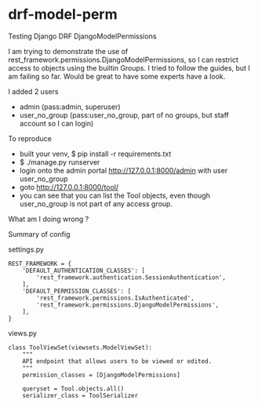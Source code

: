 # drf-model-perm
Testing Django DRF DjangoModelPermissions

I am trying to demonstrate the use of rest_framework.permissions.DjangoModelPermissions, 
so I can restrict access to objects using the builtin Groups.
I tried to follow the guides, but I am failing so far. Would be great to have some 
experts have a look.

I added 2 users
- admin (pass:admin, superuser)   
- user_no_group (pass:user_no_group, part of no groups, but staff account so I can login)

To reproduce
- built your venv, $ pip install -r requirements.txt
- $ ./manage.py runserver
- login onto the admin portal http://127.0.0.1:8000/admin with user user_no_group
- goto http://127.0.0.1:8000/tool/
- you can see that you can list the Tool objects, even though user_no_group is not part
  of any access group.

What am I doing wrong ?


Summary of config

settings.py
```
REST_FRAMEWORK = {
    'DEFAULT_AUTHENTICATION_CLASSES': [
        'rest_framework.authentication.SessionAuthentication',
    ],
    'DEFAULT_PERMISSION_CLASSES': [
        'rest_framework.permissions.IsAuthenticated',
        'rest_framework.permissions.DjangoModelPermissions',
    ],
}
```

views.py
```
class ToolViewSet(viewsets.ModelViewSet):
    """
    API endpoint that allows users to be viewed or edited.
    """
    permission_classes = [DjangoModelPermissions]
    
    queryset = Tool.objects.all()
    serializer_class = ToolSerializer
```